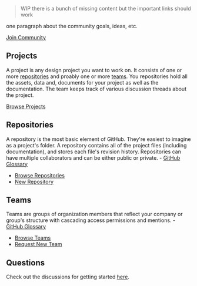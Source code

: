 > WIP there is a bunch of missing content but the important links should work

one paragraph about the community goals, ideas, etc.

[Join Community](https://github.com/non-binary-trees/non-binary-trees.github.io/issues/new?assignees=&labels=&template=i-want-to-join-the-nbt-community.md&title=I+want+to+join+the+NBT+Community+%F0%9F%94%A5%F0%9F%94%A5%F0%9F%94%A5)


## Projects

A project is any design project you want to work on. It consists of one or more [repositories](#repositories) and proably one or more [teams](#team). You repositories hold all the assets, data and, documents for your project as well as the documentation. The team keeps track of various discussion threads about the project.

[Browse Projects](https://github.com/orgs/non-binary-trees/teams/the-forest)

## Repositories

A repository is the most basic element of GitHub. They're easiest to imagine as a project's folder. A repository contains all of the project files (including documentation), and stores each file's revision history. Repositories can have multiple collaborators and can be either public or private. - [GitHub Glossary](https://help.github.com/articles/github-glossary/#repository)

* [Browse Repositories](https://github.com/non-binary-trees)
* [New Repository](https://github.com/organizations/non-binary-trees/repositories/new)

## Teams

Teams are groups of organization members that reflect your company or group's structure with cascading access permissions and mentions. - [GitHub Glossary](https://help.github.com/articles/github-glossary/#teams)

* [Browse Teams](https://github.com/orgs/non-binary-trees/teams/the-forest/teams)
* [Request New Team](https://github.com/non-binary-trees/non-binary-trees.github.io/issues/new?assignees=&labels=&template=new-team-request.md&title=New+Team+Request)

## Questions

Check out the discussions for getting started [here](https://github.com/orgs/non-binary-trees/teams/forest-rangers).
